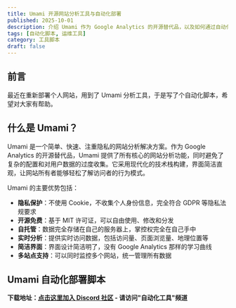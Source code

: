 ```yaml
---
title: Umami 开源网站分析工具与自动化部署
published: 2025-10-01
description: 介绍 Umami 作为 Google Analytics 的开源替代品，以及如何通过自动化脚本简化部署过程
tags: [自动化脚本, 运维工具]
category: 工具脚本
draft: false
---
```


## 前言

最近在重新部署个人网站，用到了 Umami 分析工具，于是写了个自动化脚本，希望对大家有帮助。

## 什么是 Umami？

Umami 是一个简单、快速、注重隐私的网站分析解决方案。作为 Google Analytics 的开源替代品，Umami 提供了所有核心的网站分析功能，同时避免了复杂的配置和对用户数据的过度收集。它采用现代化的技术栈构建，界面简洁直观，让网站所有者能够轻松了解访问者的行为模式。

Umami 的主要优势包括：

- **隐私保护**：不使用 Cookie，不收集个人身份信息，完全符合 GDPR 等隐私法规要求
- **开源免费**：基于 MIT 许可证，可以自由使用、修改和分发
- **自托管**：数据完全存储在自己的服务器上，掌控权完全在自己手中
- **实时分析**：提供实时访问数据，包括访问量、页面浏览量、地理位置等
- **简洁界面**：界面设计简洁明了，没有 Google Analytics 那样的学习曲线
- **多站点支持**：可以同时监控多个网站，统一管理所有数据

## Umami 自动化部署脚本

**下载地址：[点击这里加入 Discord 社区](https://discord.gg/wcPKT6Z7) - 请访问"自动化工具"频道**

